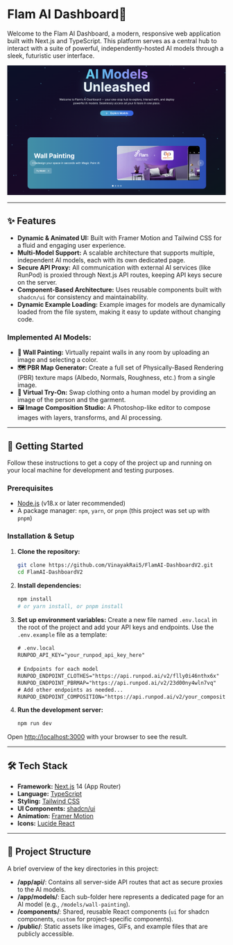 # Flam AI Dashboard🚀

Welcome to the Flam AI Dashboard, a modern, responsive web application built with Next.js and TypeScript. This platform serves as a central hub to interact with a suite of powerful, independently-hosted AI models through a sleek, futuristic user interface.

![Dashboard Screenshot](public/images/screenshot.png) 

---

## ✨ Features

- **Dynamic & Animated UI:** Built with Framer Motion and Tailwind CSS for a fluid and engaging user experience.
- **Multi-Model Support:** A scalable architecture that supports multiple, independent AI models, each with its own dedicated page.
- **Secure API Proxy:** All communication with external AI services (like RunPod) is proxied through Next.js API routes, keeping API keys secure on the server.
- **Component-Based Architecture:** Uses reusable components built with `shadcn/ui` for consistency and maintainability.
- **Dynamic Example Loading:** Example images for models are dynamically loaded from the file system, making it easy to update without changing code.

### Implemented AI Models:
- **🎨 Wall Painting:** Virtually repaint walls in any room by uploading an image and selecting a color.
- **🗺️ PBR Map Generator:** Create a full set of Physically-Based Rendering (PBR) texture maps (Albedo, Normals, Roughness, etc.) from a single image.
- **👕 Virtual Try-On:** Swap clothing onto a human model by providing an image of the person and the garment.
- **🖼️ Image Composition Studio:** A Photoshop-like editor to compose images with layers, transforms, and AI processing.

---

## 🚀 Getting Started

Follow these instructions to get a copy of the project up and running on your local machine for development and testing purposes.

### Prerequisites

- [Node.js](https://nodejs.org/) (v18.x or later recommended)
- A package manager: `npm`, `yarn`, or `pnpm` (this project was set up with `pnpm`)

### Installation & Setup

1.  **Clone the repository:**
    ```bash
    git clone https://github.com/VinayakRai5/FlamAI-DashboardV2.git
    cd FlamAI-DashboardV2
    ```

2.  **Install dependencies:**
    ```bash
    npm install
    # or yarn install, or pnpm install
    ```

3.  **Set up environment variables:**
    Create a new file named `.env.local` in the root of the project and add your API keys and endpoints. Use the `.env.example` file as a template:
    ```
    # .env.local
    RUNPOD_API_KEY="your_runpod_api_key_here"
    
    # Endpoints for each model
    RUNPOD_ENDPOINT_CLOTHES="https://api.runpod.ai/v2/flly0i46nthx6x"
    RUNPOD_ENDPOINT_PBRMAP="https://api.runpod.ai/v2/23d00ny4wln7vq"
    # Add other endpoints as needed...
    RUNPOD_ENDPOINT_COMPOSITION="https://api.runpod.ai/v2/your_composition_id"
    ```

4.  **Run the development server:**
    ```bash
    npm run dev
    ```

Open [http://localhost:3000](http://localhost:3000) with your browser to see the result.

---

## 🛠️ Tech Stack

- **Framework:** [Next.js](https://nextjs.org/) 14 (App Router)
- **Language:** [TypeScript](https://www.typescriptlang.org/)
- **Styling:** [Tailwind CSS](https://tailwindcss.com/)
- **UI Components:** [shadcn/ui](https://ui.shadcn.com/)
- **Animation:** [Framer Motion](https://www.framer.com/motion/)
- **Icons:** [Lucide React](https://lucide.dev/)

---

## 📁 Project Structure

A brief overview of the key directories in this project:

-   **/app/api/**: Contains all server-side API routes that act as secure proxies to the AI models.
-   **/app/models/**: Each sub-folder here represents a dedicated page for an AI model (e.g., `/models/wall-painting`).
-   **/components/**: Shared, reusable React components (`ui` for shadcn components, `custom` for project-specific components).
-   **/public/**: Static assets like images, GIFs, and example files that are publicly accessible.
